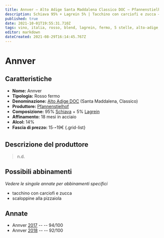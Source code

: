 ```yaml
---
title: Annver – Alto Adige Santa Maddalena Classico DOC – Pfannenstielhof – Alto-Adige (IT) – 15🠒19€ – 5★
description: Schiava 95% + Lagrein 5% | Tacchino con carciofi e zucca – Scaloppine alla pizzaiola
published: true
date: 2021-10-01T19:55:31.710Z
tags: vino, italia, rosso, blend, lagrein, fermo, 5 stelle, alto-adige, schiava, tacchino con carciofi e zucca, scaloppine alla pizzaiola, 15🠒19€
editor: markdown
dateCreated: 2021-08-29T16:14:45.767Z
---
```


# Annver

## Caratteristiche
- **Nome:** Annver
- **Tipologia:** Rosso fermo 
- **Denominazione:** [Alto Adige DOC](/denominazioni/Italia/Alto-Adige/DOC/Alto-Adige) (Santa Maddalena, Classico)
- **Produttore:** [Pfannenstielhof](/produttori/Italia/Alto-Adige/Pfannenstielhof) 
- **Composizione:** 95% [Schiava](/vitigni/Italia/bacca-nera/schiava) + 5% [Lagrein](/vitigni/Italia/bacca-nera/lagrein)
- **Affinamento:** 18 mesi in acciaio
- **Alcol:** 14%
- **Fascia di prezzo:** 15🠒19€
{.grid-list}

## Descrizione del produttore

> n.d.


## Possibili abbinamenti
*Vedere le singole annate per abbinamenti specifici*

- tacchino con carciofi e zucca
- scaloppine alla pizzaiola

## Annate
- Annver [2017](/vini/Italia/Alto-Adige/Pfannenstielhof/Annver/2017) -- <span class="star-5"></span> -- 94/100
- Annver [2018](/vini/Italia/Alto-Adige/Pfannenstielhof/Annver/2018) -- <span class="star-5"></span> -- 92/100
 
 